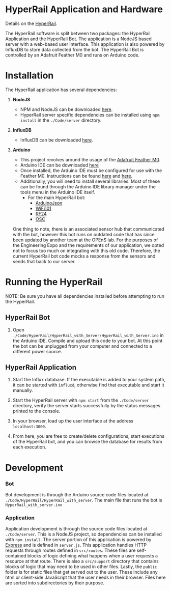# __HyperRail Application and Hardware__

Details on the [HyperRail](http://www.open-sensing.org/hyper-rail/).

The HyperRail software is split between two packages: the HyperRail Application and the HyperRail Bot. The application is a NodeJS based server with a web-based user interface. This application is also powered by InfluxDB to store data collected from the bot. The HyperRail Bot is controlled by an Adafruit Feather M0 and runs on Arduino code.

# Installation 
The HyperRail application has several dependencies:
1. __NodeJS__
    * NPM and NodeJS can be downloaded [here](https://nodejs.org/).
    * HyperRail server specific dependencies can be installed using `npm install` in the `./Code/server` directory.
2. __InfluxDB__
    * InfluxDB can be downloaded [here](https://portal.influxdata.com/downloads/).
3. __Arduino__
    * This project revolves around the usage of the [Adafruit Feather M0](https://www.adafruit.com/product/3010).
    * Arduino IDE can be downloaded [here](https://www.arduino.cc/en/Main/Software)
    * Once installed, the Arduino IDE must be configured for use with the Feather M0. Instructions can be found [here](https://learn.adafruit.com/adafruit-feather-m0-wifi-atwinc1500/setup) and [here](https://learn.adafruit.com/adafruit-feather-m0-wifi-atwinc1500/using-with-arduino-ide).
    * Additionally, you will need to install several libraries. Most of these can be found through the Arduino IDE library manager under the tools menu in the Arduino IDE itself.
        * For the main HyperRail bot:
            * [ArduinoJson](https://github.com/bblanchon/ArduinoJson)
            * [WiFi101](https://github.com/arduino-libraries/WiFi101)
            * [RF24](https://github.com/nRF24/RF24)
            * [OSC](https://github.com/CNMAT/OSC)

    One thing to note, there is an associated sensor hub that communicated with the bot, however this bot runs on outdated code that has since been updated by another team at the OPEnS lab. For the purposes of the Engineering Expo and the requirements of our application, we opted not to focus too much on integrating with this old code. Therefore, the current HyperRail bot code mocks a response from the sensors and sends that back to our server.

# Running the HyperRail
NOTE: Be sure you have all dependencies installed before attempting to run the HyperRail.
## HyperRail Bot
1. Open `./Code/HyperRail/HyperRail_with_Server/HyperRail_with_Server.ino` in the Arduino IDE. Compile and upload this code to your bot. At this point the bot can be unplugged from your computer and connected to a different power source.

## HyperRail Application
1. Start the Influx database. If the executable is added to your system path, it can be started with `influxd`, otherwise find that executable and start it manually.

2. Start the HyperRail server with `npm start` from the `./Code/server` directory, verify the server starts successfully by the status messages printed to the console.

3. In your browser, load up the user interface at the address `localhost:3000`.
4. From here, you are free to create/delete configurations, start executions of the HyperRail bot, and you can browse the database for results from each execution.

# Development

### Bot
Bot development is through the Arduino source code files located at `./Code/HyperRail/HyperRail_with_server`. The main file that runs the bot is `HyperRail_with_server.ino`

### Application
Application development is through the source code files located at `./Code/server`. This is a NodeJS project, so dependencies can be installed with `npm install`. The server portion of this application is powered by [Express](https://expressjs.com/) and is defined in `server.js`. This application handles HTTP requests through routes defined in `src/routes`. These files are self-contained blocks of logic defining what happens when a user requests a resource at that route. There is also a `src/support` directory that contains blocks of logic that may need to be used in other files. Lastly, the `public` folder is for static files that get served out to the user. These include any html or client-side JavaScript that the user needs in their browser. Files here are sorted into subdirectories by their purpose.
